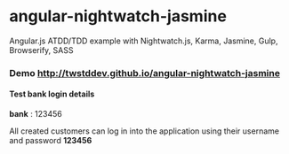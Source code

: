 # angular-nightwatch-jasmine
Angular.js ATDD/TDD example with Nightwatch.js, Karma, Jasmine, Gulp, Browserify, SASS

### Demo http://twstddev.github.io/angular-nightwatch-jasmine

#### Test bank login details
**bank** : 123456

All created customers can log in into the application using their username and password **123456**


